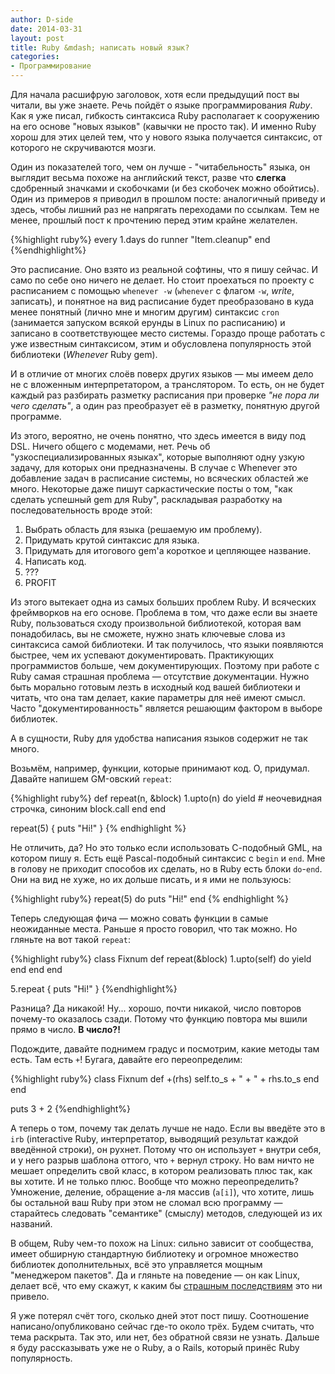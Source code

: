 ```yaml
---
author: D-side
date: 2014-03-31
layout: post
title: Ruby &mdash; написать новый язык?
categories:
- Программирование
---
```

Для начала расшифрую заголовок, хотя если предыдущий пост вы читали, вы уже знаете. Речь пойдёт о языке программирования *Ruby*. Как я уже писал, гибкость синтаксиса Ruby располагает к сооружению на его основе "новых языков" (кавычки не просто так). И именно Ruby хорош для этих целей тем, что у нового языка получается синтаксис, от которого не скручиваются мозги.

Один из показателей того, чем он лучше - "читабельность" языка, он выглядит весьма похоже на английский текст, разве что **слегка** сдобренный значками и скобочками (и без скобочек можно обойтись). Один из примеров я приводил в прошлом посте: аналогичный приведу и здесь, чтобы лишний раз не напрягать переходами по ссылкам. Тем не менее, прошлый пост к прочтению перед этим крайне желателен.

{%highlight ruby%}
every 1.days do
  runner "Item.cleanup"
end
{%endhighlight%}

Это расписание. Оно взято из реальной софтины, что я пишу сейчас. И само по себе оно ничего не делает. Но стоит проехаться по проекту с расписанием с помощью `whenever -w` (`whenever` с флагом `-w`, *write*, записать), и понятное на вид расписание будет преобразовано в куда менее понятный (лично мне и многим другим) синтаксис `cron` (занимается запуском всякой ерунды в Linux по расписанию) и записано в соответствующее место системы. Гораздо проще работать с уже известным синтаксисом, этим и обусловлена популярность этой библиотеки (*Whenever* Ruby gem).

И в отличие от многих слоёв поверх других языков &mdash; мы имеем дело не с вложенным интерпретатором, а транслятором. То есть, он не будет каждый раз разбирать разметку расписания при проверке *"не пора ли чего сделать"*, а один раз преобразует её в разметку, понятную другой программе.

Из этого, вероятно, не очень понятно, что здесь имеется в виду под DSL. Ничего общего с модемами, нет. Речь об "узкоспециализированных языках", которые выполняют одну узкую задачу, для которых они предназначены. В случае с Whenever это добавление задач в расписание системы, но всяческих областей же много. Некоторые даже пишут саркастические посты о том, "как сделать успешный gem для Ruby", раскладывая разработку на последовательность вроде этой:

1. Выбрать область для языка (решаемую им проблему).
2. Придумать крутой синтаксис для языка.
3. Придумать для итогового gem'а короткое и цепляющее название.
4. Написать код.
5. ???
5. PROFIT

Из этого вытекает одна из самых больших проблем Ruby. И всяческих фреймворков на его основе. Проблема в том, что даже если вы знаете Ruby, пользоваться сходу произвольной библиотекой, которая вам понадобилась, вы не сможете, нужно знать ключевые слова из синтаксиса самой библиотеки. И так получилось, что языки появляются быстрее, чем их успевают документировать. Практикующих программистов больше, чем документирующих. Поэтому при работе с Ruby самая страшная проблема &mdash; отсутствие документации. Нужно быть морально готовым лезть в исходный код вашей библиотеки и читать, что она там делает, какие параметры для неё имеют смысл. Часто "документированность" является решающим фактором в выборе библиотек.

А в сущности, Ruby для удобства написания языков содержит не так много.

Возьмём, например, функции, которые принимают код. О, придумал. Давайте напишем GM-овский `repeat`:

{%highlight ruby%}
def repeat(n, &block)
  1.upto(n) do
    yield # неочевидная строчка, синоним block.call
  end
end

repeat(5) {
  puts "Hi!"
}
{% endhighlight %}

Не отличить, да? Но это только если использовать С-подобный GML, на котором пишу я. Есть ещё Pascal-подобный синтаксис с `begin` и `end`. Мне в голову не приходит способов их сделать, но в Ruby есть блоки `do`-`end`. Они на вид не хуже, но их дольше писать, и я ими не пользуюсь:

{%highlight ruby%}
repeat(5) do
  puts "Hi!"
end
{% endhighlight %}

Теперь следующая фича &mdash; можно совать функции в самые неожиданные места. Раньше я просто говорил, что так можно. Но гляньте на вот такой `repeat`:

{%highlight ruby%}
class Fixnum
  def repeat(&block)
    1.upto(self) do
      yield
    end
  end
end

5.repeat { puts "Hi!" }
{%endhighlight%}

Разница? Да никакой! Ну... хорошо, почти никакой, число повторов почему-то оказалось сзади. Потому что функцию повтора мы вшили прямо в число. **В число?!**

Подождите, давайте поднимем градус и посмотрим, какие методы там есть. Там есть `+`! Бугага, давайте его переопределим:

{%highlight ruby%}
class Fixnum
  def +(rhs)
    self.to_s + " + " + rhs.to_s
  end
end

puts 3 + 2
{%endhighlight%}

А теперь о том, почему так делать лучше не надо. Если вы введёте это в `irb` (interactive Ruby, интерпретатор, выводящий результат каждой введённой строки), он рухнет. Потому что он использует `+` внутри себя, и у него разрыв шаблона оттого, что `+` вернул строку. Но вам ничто не мешает определить свой класс, в котором реализовать плюс так, как вы хотите. И не только плюс. Вообще что можно переопределить? Умножение, деление, обращение а-ля массив (`a[i]`), что хотите, лишь бы остальной ваш Ruby при этом не сломал всю программу &mdash; старайтесь следовать "семантике" (смыслу) методов, следующей из их названий.

В общем, Ruby чем-то похож на Linux: сильно зависит от сообщества, имеет обширную стандартную библиотеку и огромное множество библиотек дополнительных, всё это управляется мощным "менеджером пакетов". Да и гляньте на поведение &mdash; он как Linux, делает всё, что ему скажут, к каким бы [страшным последствиям](https://github.com/MrMEEE/bumblebee-Old-and-abbandoned/commit/a047be85247755cdbe0acce6f1dafc8beb84f2ac) это ни привело.

Я уже потерял счёт того, сколько дней этот пост пишу. Соотношение написано/опубликовано сейчас где-то около трёх. Будем считать, что тема раскрыта. Так это, или нет, без обратной связи не узнать. Дальше я буду рассказывать уже не о Ruby, а о Rails, который принёс Ruby популярность.
